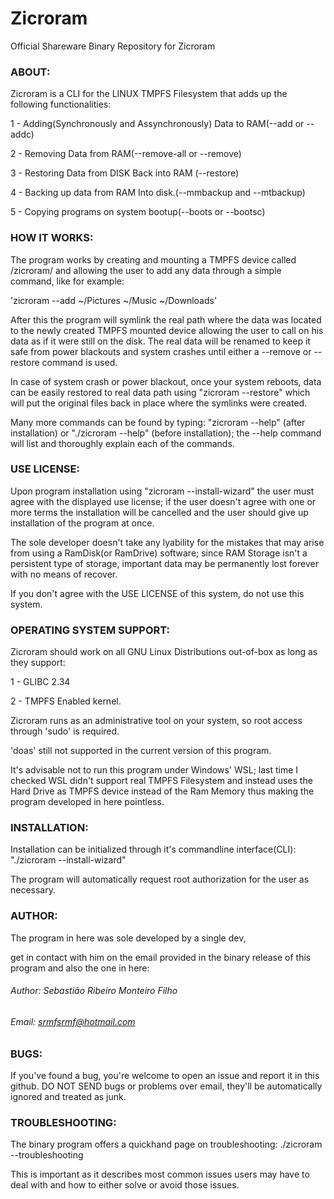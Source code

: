 # Zicroram
Official Shareware Binary Repository for Zicroram

### ABOUT:
Zicroram is a CLI for the LINUX TMPFS Filesystem that adds up the following functionalities:

1 - Adding(Synchronously and Assynchronously) Data to RAM(--add or --addc)

2 - Removing Data from RAM(--remove-all or --remove)

3 - Restoring Data from DISK Back into RAM (--restore)

4 - Backing up data from RAM Into disk.(--mmbackup and --mtbackup)

5 - Copying programs on system bootup(--boots or --bootsc)


### HOW IT WORKS:
The program works by creating and mounting a TMPFS device called /zicroram/ and allowing the user to add any data through a simple command, like for example:

'zicroram --add ~/Pictures ~/Music ~/Downloads'

After this the program will symlink the real path where the data was located to the newly created TMPFS mounted device allowing the user to call on his data as if it were still on the disk. The real data will be renamed to keep it safe from power blackouts and system crashes until either a --remove or --restore command is used.

In case of system crash or power blackout, once your system reboots, data can be easily restored to real data path using "zicroram --restore" which will put the original files back in place where the symlinks were created.

Many more commands can be found by typing: "zicroram --help" (after installation) or "./zicroram --help" (before installation); the --help command will list and thoroughly explain each of the commands.

### USE LICENSE:

Upon program installation using "zicroram --install-wizard" the user must agree with the displayed use license;
if the user doesn't agree with one or more terms the installation will be cancelled and the user should 
give up installation of the program at once.

The sole developer doesn't take any lyability for the mistakes that may arise from using a RamDisk(or RamDrive) software;
since RAM Storage isn't a persistent type of storage, important data may be permanently lost forever with no means of recover.

If you don't agree with the USE LICENSE of this system, do not use this system.

### OPERATING SYSTEM SUPPORT:

Zicroram should work on all GNU Linux Distributions out-of-box as long as they support:

1 - GLIBC 2.34

2 - TMPFS Enabled kernel.

Zicroram runs as an administrative tool on your system, so root access through 'sudo' is required. 

'doas' still not supported in the current version of this program.

It's advisable not to run this program under Windows' WSL; last time I checked WSL didn't support real TMPFS Filesystem and instead uses the Hard Drive as TMPFS device instead of the Ram Memory thus making the program developed in here pointless.

### INSTALLATION:

Installation can be initialized through it's commandline interface(CLI): "./zicroram --install-wizard"

The program will automatically request root authorization for the user as necessary.

### AUTHOR:

The program in here was sole developed by a single dev,

get in contact with him on the email provided in the binary release of this program and also the one in here:

###### Author: Sebastião Ribeiro Monteiro Filho
###### Email: srmfsrmf@hotmail.com

### BUGS:

If you've found a bug, you're welcome to open an issue and report it in this github.
DO NOT SEND bugs or problems over email, they'll be automatically ignored and treated as junk.

### TROUBLESHOOTING:

The binary program offers a quickhand page on troubleshooting: ./zicroram --troubleshooting

This is important as it describes most common issues users may have to deal with and how to either solve or avoid those issues.
